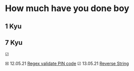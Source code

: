 # How much have you done boy

## 1 Kyu

## 7 Kyu
&#x2611;

&#x2612; 12.05.21 [Regex validate PIN code](https://github.com/itsdnunez/notes/blob/5738aea7527d60ddc35c44ac6615ba081d41c89c/CodeWarsKata/Java/7kyu/Regex%20validate%20PIN%20code.md)
&#x2611; 13.05.21 [Reverse String](https://github.com/itsdnunez/notes/blob/8fbe06e9a8cf22728c55fdf38787a79769b2d567/CodeWarsKata/Java/8kyu/Reversed%20Strings.md)
